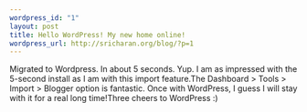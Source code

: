 ```yaml
--- 
wordpress_id: "1"
layout: post
title: Hello WordPress! My new home online!
wordpress_url: http://sricharan.org/blog/?p=1
---
```

Migrated to Wordpress. In about 5 seconds. Yup. I am as impressed with the 5-second install as I am with this import feature.The Dashboard &gt; Tools &gt; Import &gt; Blogger option is fantastic. Once with WordPress, I guess I will stay with it for a real long time!Three cheers to WordPress :)

